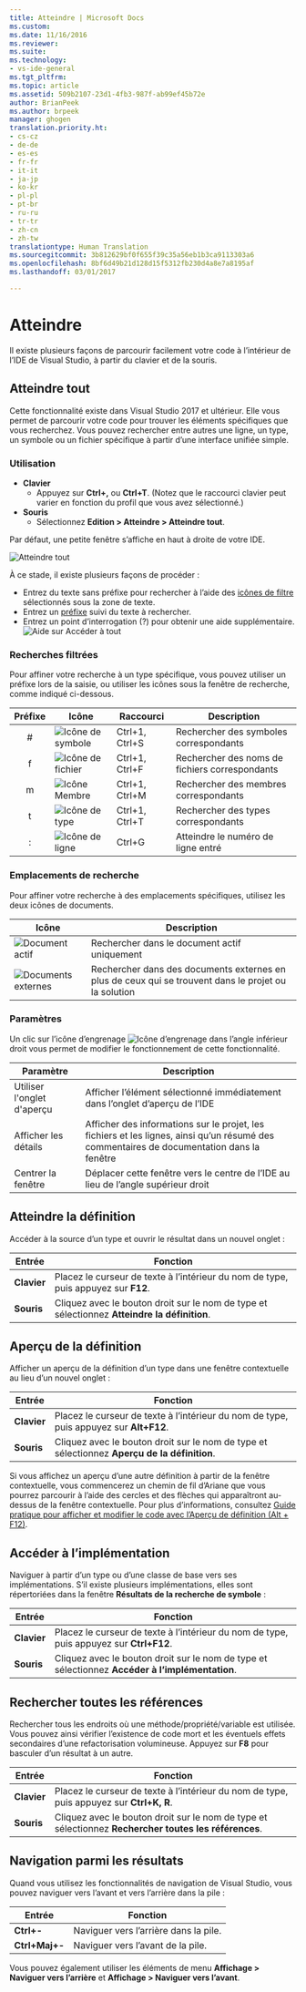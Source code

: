 ```yaml
---
title: Atteindre | Microsoft Docs
ms.custom: 
ms.date: 11/16/2016
ms.reviewer: 
ms.suite: 
ms.technology:
- vs-ide-general
ms.tgt_pltfrm: 
ms.topic: article
ms.assetid: 509b2107-23d1-4fb3-987f-ab99ef45b72e
author: BrianPeek
ms.author: brpeek
manager: ghogen
translation.priority.ht:
- cs-cz
- de-de
- es-es
- fr-fr
- it-it
- ja-jp
- ko-kr
- pl-pl
- pt-br
- ru-ru
- tr-tr
- zh-cn
- zh-tw
translationtype: Human Translation
ms.sourcegitcommit: 3b812629bf0f655f39c35a56eb1b3ca9113303a6
ms.openlocfilehash: 8bf6d49b21d128d15f5312fb230d4a8e7a8195af
ms.lasthandoff: 03/01/2017

---
```


# <a name="go-to"></a>Atteindre
Il existe plusieurs façons de parcourir facilement votre code à l’intérieur de l’IDE de Visual Studio, à partir du clavier et de la souris.

<!-- VERSIONLESS -->
## <a name="go-to-all"></a>Atteindre tout
Cette fonctionnalité existe dans Visual Studio 2017 et ultérieur.  Elle vous permet de parcourir votre code pour trouver les éléments spécifiques que vous recherchez.  Vous pouvez rechercher entre autres une ligne, un type, un symbole ou un fichier spécifique à partir d’une interface unifiée simple.

### <a name="how-to-use"></a>Utilisation
* **Clavier**
  * Appuyez sur **Ctrl+,** ou **Ctrl+T**.  (Notez que le raccourci clavier peut varier en fonction du profil que vous avez sélectionné.)
* **Souris**
  * Sélectionnez **Edition > Atteindre > Atteindre tout**.

Par défaut, une petite fenêtre s’affiche en haut à droite de votre IDE.

![Atteindre tout](~/ide/media/gotoall.png)

À ce stade, il existe plusieurs façons de procéder :
* Entrez du texte sans préfixe pour rechercher à l’aide des [icônes de filtre](#filtered-searches) sélectionnés sous la zone de texte.
* Entrez un [préfixe](#filtered-searches) suivi du texte à rechercher.
* Entrez un point d’interrogation (?) pour obtenir une aide supplémentaire.
  ![Aide sur Accéder à tout](~/ide/media/gotoall_help.png)

### <a name="filtered-searches"></a>Recherches filtrées
Pour affiner votre recherche à un type spécifique, vous pouvez utiliser un préfixe lors de la saisie, ou utiliser les icônes sous la fenêtre de recherche, comme indiqué ci-dessous.

Préfixe | Icône | Raccourci | Description
:----: | ---- | -------- | ---
#      | ![Icône de symbole](~/ide/media/gotoall_symbolicon.png) | Ctrl+1, Ctrl+S | Rechercher des symboles correspondants
f      | ![Icône de fichier](~/ide/media/gotoall_fileicon.png)     | Ctrl+1, Ctrl+F | Rechercher des noms de fichiers correspondants
m      | ![Icône Membre](~/ide/media/gotoall_membericon.png) | Ctrl+1, Ctrl+M | Rechercher des membres correspondants
t      | ![Icône de type](~/ide/media/gotoall_typeicon.png)     | Ctrl+1, Ctrl+T | Rechercher des types correspondants
:      | ![Icône de ligne](~/ide/media/gotoall_lineicon.png)     | Ctrl+G         | Atteindre le numéro de ligne entré

### <a name="search-locations"></a>Emplacements de recherche
Pour affiner votre recherche à des emplacements spécifiques, utilisez les deux icônes de documents.

Icône | Description
---- | ---
![Document actif](~/ide/media/gotoall_currentdocument.png) | Rechercher dans le document actif uniquement
![Documents externes](~/ide/media/gotoall_external.png) | Rechercher dans des documents externes en plus de ceux qui se trouvent dans le projet ou la solution

### <a name="settings"></a>Paramètres
Un clic sur l’icône d’engrenage ![Icône d’engrenage](~/ide/media/gotoall_gear.png) dans l’angle inférieur droit vous permet de modifier le fonctionnement de cette fonctionnalité.

Paramètre | Description
------- | ---
Utiliser l'onglet d'aperçu | Afficher l’élément sélectionné immédiatement dans l’onglet d’aperçu de l’IDE
Afficher les détails    | Afficher des informations sur le projet, les fichiers et les lignes, ainsi qu’un résumé des commentaires de documentation dans la fenêtre
Centrer la fenêtre   | Déplacer cette fenêtre vers le centre de l’IDE au lieu de l’angle supérieur droit
<!-- END VERSIONLESS -->

## <a name="go-to-definition"></a>Atteindre la définition
Accéder à la source d’un type et ouvrir le résultat dans un nouvel onglet :

Entrée        | Fonction 
------------ | ---
**Clavier** | Placez le curseur de texte à l’intérieur du nom de type, puis appuyez sur **F12**.
**Souris**    | Cliquez avec le bouton droit sur le nom de type et sélectionnez **Atteindre la définition**.

## <a name="peek-definition"></a>Aperçu de la définition
Afficher un aperçu de la définition d’un type dans une fenêtre contextuelle au lieu d’un nouvel onglet :

Entrée        | Fonction 
------------ | ---
**Clavier** | Placez le curseur de texte à l’intérieur du nom de type, puis appuyez sur **Alt+F12**.
**Souris**    | Cliquez avec le bouton droit sur le nom de type et sélectionnez **Aperçu de la définition**.

Si vous affichez un aperçu d’une autre définition à partir de la fenêtre contextuelle, vous commencerez un chemin de fil d’Ariane que vous pourrez parcourir à l’aide des cercles et des flèches qui apparaîtront au-dessus de la fenêtre contextuelle.  Pour plus d’informations, consultez [Guide pratique pour afficher et modifier le code avec l’Aperçu de définition (Alt + F12)](how-to-view-and-edit-code-by-using-peek-definition-alt-plus-f12.md).

## <a name="go-to-implementation"></a>Accéder à l’implémentation
Naviguer à partir d’un type ou d’une classe de base vers ses implémentations.  S’il existe plusieurs implémentations, elles sont répertoriées dans la fenêtre **Résultats de la recherche de symbole** :

Entrée        | Fonction 
------------ | ---
**Clavier** | Placez le curseur de texte à l’intérieur du nom de type, puis appuyez sur **Ctrl+F12**.
**Souris**    | Cliquez avec le bouton droit sur le nom de type et sélectionnez **Accéder à l’implémentation**.

## <a name="find-all-references"></a>Rechercher toutes les références
Rechercher tous les endroits où une méthode/propriété/variable est utilisée.  Vous pouvez ainsi vérifier l’existence de code mort et les éventuels effets secondaires d’une refactorisation volumineuse.  Appuyez sur **F8** pour basculer d’un résultat à un autre.

Entrée        | Fonction 
------------ | ---
**Clavier** | Placez le curseur de texte à l’intérieur du nom de type, puis appuyez sur **Ctrl+K, R**.
**Souris**    | Cliquez avec le bouton droit sur le nom de type et sélectionnez **Rechercher toutes les références**.

## <a name="navigating-results"></a>Navigation parmi les résultats
Quand vous utilisez les fonctionnalités de navigation de Visual Studio, vous pouvez naviguer vers l’avant et vers l’arrière dans la pile :

Entrée        | Fonction 
------------ | ---
**Ctrl+-**          | Naviguer vers l’arrière dans la pile.
**Ctrl+Maj+-**    | Naviguer vers l’avant de la pile.

Vous pouvez également utiliser les éléments de menu **Affichage > Naviguer vers l’arrière** et **Affichage > Naviguer vers l’avant**.
